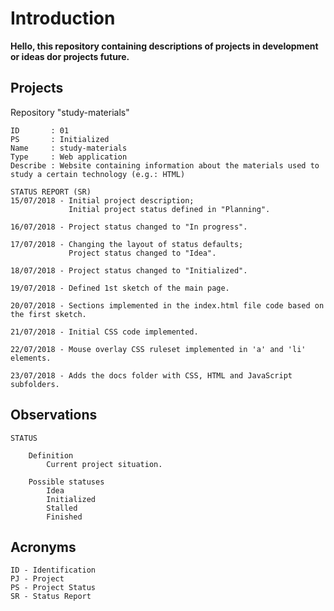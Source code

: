 # Introduction

__Hello, this repository containing descriptions of projects in development or ideas dor projects future.__

## Projects

Repository "study-materials"

    ID       : 01
    PS       : Initialized
    Name     : study-materials
    Type     : Web application
    Describe : Website containing information about the materials used to study a certain technology (e.g.: HTML)

    STATUS REPORT (SR)
    15/07/2018 - Initial project description;
                 Initial project status defined in "Planning".

    16/07/2018 - Project status changed to "In progress".

    17/07/2018 - Changing the layout of status defaults;
                 Project status changed to "Idea".

    18/07/2018 - Project status changed to "Initialized".

    19/07/2018 - Defined 1st sketch of the main page.

    20/07/2018 - Sections implemented in the index.html file code based on the first sketch.

    21/07/2018 - Initial CSS code implemented.

    22/07/2018 - Mouse overlay CSS ruleset implemented in 'a' and 'li' elements.

    23/07/2018 - Adds the docs folder with CSS, HTML and JavaScript subfolders.

## Observations

    STATUS

        Definition
            Current project situation.

        Possible statuses
            Idea
            Initialized
            Stalled
            Finished

## Acronyms

    ID - Identification
    PJ - Project
    PS - Project Status
    SR - Status Report